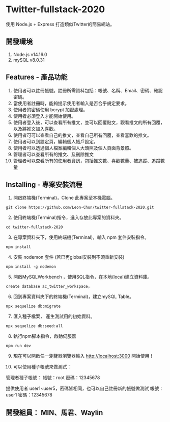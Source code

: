 # Twitter-fullstack-2020
使用 Node.js + Express 打造類似Twitter的簡易網站。

## 開發環境
1. Node.js v14.16.0
2. mySQL v8.0.31

## Features - 產品功能
1. 使用者可以註冊帳號。註冊所需資料包括：帳號、名稱、Email、密碼、確認密碼。
2. 當使用者註冊時，能夠提示使用者輸入是否合乎規定要求。
3. 使用者的密碼使用 bcrypt 加密處理。
4. 使用者必須登入才能開始使用。
5. 使用者登入後，可以查看所有推文，並可以回覆貼文，觀看推文的所有回覆，以及將推文加入喜歡。
6. 使用者可可以查看自己的推文，查看自己所有回覆，查看喜歡的推文。
7. 使用者可以到設定頁，編輯個人帳戶設定。
8. 使用者可以透過個人檔案編輯個人大頭照及個人頁面背景照。
9. 管理者可以查看所有的推文、及刪除推文
10. 管理者可以查看所有的使用者資訊，包括推文數、喜歡數量、被追蹤、追蹤數量

## Installing - 專案安裝流程

1. 開啟終端機(Terminal)，Clone 此專案至本機電腦。

```
git clone https://github.com/Leon-Chun/twitter-fullstack-2020.git
```

2. 使用終端機(Terminal)指令，進入存放此專案的資料夾。

```
cd twitter-fullstack-2020
```

3. 在專案資料夾下，使用終端機(Terminal)，輸入 npm 套件安裝指令。

```
npm install
```

4. 安裝 nodemon 套件 (若已再global安裝則不須重新安裝)

```
npm install -g nodemon
```

5. 開啟MySQLWorkbench ，使用SQL指令，在本地(local)建立資料庫。

```
create database ac_twitter_workspace;
```

6. 回到專案資料夾下的終端機(Terminal)，建立mySQL Table。

```
npx sequelize db:migrate
```

7. 匯入種子檔案， 產生測試用的初始資料。

```
npx sequelize db:seed:all
```

8. 執行npm腳本指令，啟動伺服器

```
npm run dev
```

9. 現在可以開啟任一瀏覽器瀏覽器輸入 [http://localhost:3000](http://localhost:3000) 開始使用！

10. 可以使用種子帳號來做測試：

管理者種子帳號：
帳號：root
密碼：12345678

提供使用者 user1~user5，密碼皆相同，也可以自己註冊新的帳號做測試
帳號：user1
密碼：12345678

## 開發組員： MIN、馬君、Waylin